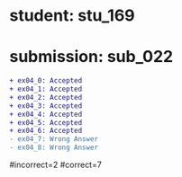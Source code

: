 # student: stu_169
# submission: sub_022

```diff
+ ex04_0: Accepted
+ ex04_1: Accepted
+ ex04_2: Accepted
+ ex04_3: Accepted
+ ex04_4: Accepted
+ ex04_5: Accepted
+ ex04_6: Accepted
- ex04_7: Wrong Answer
- ex04_8: Wrong Answer
```
#incorrect=2
#correct=7

